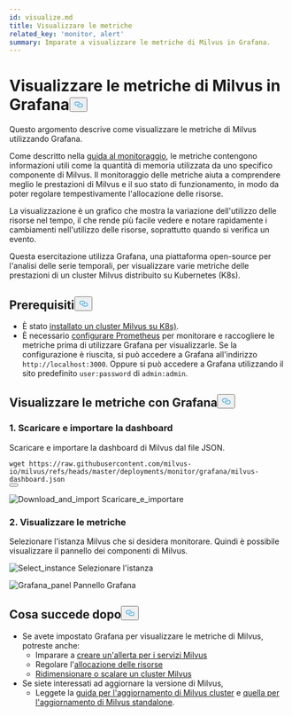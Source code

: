 ```yaml
---
id: visualize.md
title: Visualizzare le metriche
related_key: 'monitor, alert'
summary: Imparate a visualizzare le metriche di Milvus in Grafana.
---
```

<h1 id="Visualize-Milvus-Metrics-in-Grafana" class="common-anchor-header">Visualizzare le metriche di Milvus in Grafana<button data-href="#Visualize-Milvus-Metrics-in-Grafana" class="anchor-icon" translate="no">
      <svg translate="no"
        aria-hidden="true"
        focusable="false"
        height="20"
        version="1.1"
        viewBox="0 0 16 16"
        width="16"
      >
        <path
          fill="#0092E4"
          fill-rule="evenodd"
          d="M4 9h1v1H4c-1.5 0-3-1.69-3-3.5S2.55 3 4 3h4c1.45 0 3 1.69 3 3.5 0 1.41-.91 2.72-2 3.25V8.59c.58-.45 1-1.27 1-2.09C10 5.22 8.98 4 8 4H4c-.98 0-2 1.22-2 2.5S3 9 4 9zm9-3h-1v1h1c1 0 2 1.22 2 2.5S13.98 12 13 12H9c-.98 0-2-1.22-2-2.5 0-.83.42-1.64 1-2.09V6.25c-1.09.53-2 1.84-2 3.25C6 11.31 7.55 13 9 13h4c1.45 0 3-1.69 3-3.5S14.5 6 13 6z"
        ></path>
      </svg>
    </button></h1><p>Questo argomento descrive come visualizzare le metriche di Milvus utilizzando Grafana.</p>
<p>Come descritto nella <a href="/docs/it/monitor.md">guida al monitoraggio</a>, le metriche contengono informazioni utili come la quantità di memoria utilizzata da uno specifico componente di Milvus. Il monitoraggio delle metriche aiuta a comprendere meglio le prestazioni di Milvus e il suo stato di funzionamento, in modo da poter regolare tempestivamente l'allocazione delle risorse.</p>
<p>La visualizzazione è un grafico che mostra la variazione dell'utilizzo delle risorse nel tempo, il che rende più facile vedere e notare rapidamente i cambiamenti nell'utilizzo delle risorse, soprattutto quando si verifica un evento.</p>
<p>Questa esercitazione utilizza Grafana, una piattaforma open-source per l'analisi delle serie temporali, per visualizzare varie metriche delle prestazioni di un cluster Milvus distribuito su Kubernetes (K8s).</p>
<h2 id="Prerequisites" class="common-anchor-header">Prerequisiti<button data-href="#Prerequisites" class="anchor-icon" translate="no">
      <svg translate="no"
        aria-hidden="true"
        focusable="false"
        height="20"
        version="1.1"
        viewBox="0 0 16 16"
        width="16"
      >
        <path
          fill="#0092E4"
          fill-rule="evenodd"
          d="M4 9h1v1H4c-1.5 0-3-1.69-3-3.5S2.55 3 4 3h4c1.45 0 3 1.69 3 3.5 0 1.41-.91 2.72-2 3.25V8.59c.58-.45 1-1.27 1-2.09C10 5.22 8.98 4 8 4H4c-.98 0-2 1.22-2 2.5S3 9 4 9zm9-3h-1v1h1c1 0 2 1.22 2 2.5S13.98 12 13 12H9c-.98 0-2-1.22-2-2.5 0-.83.42-1.64 1-2.09V6.25c-1.09.53-2 1.84-2 3.25C6 11.31 7.55 13 9 13h4c1.45 0 3-1.69 3-3.5S14.5 6 13 6z"
        ></path>
      </svg>
    </button></h2><ul>
<li>È stato <a href="/docs/it/install_cluster-helm.md">installato un cluster Milvus su K8s)</a>.</li>
<li>È necessario <a href="/docs/it/monitor.md">configurare Prometheus</a> per monitorare e raccogliere le metriche prima di utilizzare Grafana per visualizzarle. Se la configurazione è riuscita, si può accedere a Grafana all'indirizzo <code translate="no">http://localhost:3000</code>. Oppure si può accedere a Grafana utilizzando il sito predefinito <code translate="no">user:password</code> di <code translate="no">admin:admin</code>.</li>
</ul>
<h2 id="Visualize-metrics-using-Grafana" class="common-anchor-header">Visualizzare le metriche con Grafana<button data-href="#Visualize-metrics-using-Grafana" class="anchor-icon" translate="no">
      <svg translate="no"
        aria-hidden="true"
        focusable="false"
        height="20"
        version="1.1"
        viewBox="0 0 16 16"
        width="16"
      >
        <path
          fill="#0092E4"
          fill-rule="evenodd"
          d="M4 9h1v1H4c-1.5 0-3-1.69-3-3.5S2.55 3 4 3h4c1.45 0 3 1.69 3 3.5 0 1.41-.91 2.72-2 3.25V8.59c.58-.45 1-1.27 1-2.09C10 5.22 8.98 4 8 4H4c-.98 0-2 1.22-2 2.5S3 9 4 9zm9-3h-1v1h1c1 0 2 1.22 2 2.5S13.98 12 13 12H9c-.98 0-2-1.22-2-2.5 0-.83.42-1.64 1-2.09V6.25c-1.09.53-2 1.84-2 3.25C6 11.31 7.55 13 9 13h4c1.45 0 3-1.69 3-3.5S14.5 6 13 6z"
        ></path>
      </svg>
    </button></h2><h3 id="1-Download-and-import-dashboard" class="common-anchor-header">1. Scaricare e importare la dashboard</h3><p>Scaricare e importare la dashboard di Milvus dal file JSON.</p>
<pre><code translate="no"><span class="hljs-attribute">wget</span> https://raw.githubusercontent.com/milvus-io/milvus/refs/heads/master/deployments/monitor/grafana/milvus-dashboard.json
<button class="copy-code-btn"></button></code></pre>
<p>
  
   <span class="img-wrapper"> <img translate="no" src="/docs/v2.6.x/assets/import_dashboard.png" alt="Download_and_import" class="doc-image" id="download_and_import" />
   </span> <span class="img-wrapper"> <span>Scaricare_e_importare</span> </span></p>
<h3 id="2-View-metrics" class="common-anchor-header">2. Visualizzare le metriche</h3><p>Selezionare l'istanza Milvus che si desidera monitorare. Quindi è possibile visualizzare il pannello dei componenti di Milvus.</p>
<p>
  
   <span class="img-wrapper"> <img translate="no" src="/docs/v2.6.x/assets/grafana_select.png" alt="Select_instance" class="doc-image" id="select_instance" />
   </span> <span class="img-wrapper"> <span>Selezionare l'istanza</span> </span></p>
<p>
  
   <span class="img-wrapper"> <img translate="no" src="/docs/v2.6.x/assets/grafana_panel.png" alt="Grafana_panel" class="doc-image" id="grafana_panel" />
   </span> <span class="img-wrapper"> <span>Pannello Grafana</span> </span></p>
<h2 id="Whats-next" class="common-anchor-header">Cosa succede dopo<button data-href="#Whats-next" class="anchor-icon" translate="no">
      <svg translate="no"
        aria-hidden="true"
        focusable="false"
        height="20"
        version="1.1"
        viewBox="0 0 16 16"
        width="16"
      >
        <path
          fill="#0092E4"
          fill-rule="evenodd"
          d="M4 9h1v1H4c-1.5 0-3-1.69-3-3.5S2.55 3 4 3h4c1.45 0 3 1.69 3 3.5 0 1.41-.91 2.72-2 3.25V8.59c.58-.45 1-1.27 1-2.09C10 5.22 8.98 4 8 4H4c-.98 0-2 1.22-2 2.5S3 9 4 9zm9-3h-1v1h1c1 0 2 1.22 2 2.5S13.98 12 13 12H9c-.98 0-2-1.22-2-2.5 0-.83.42-1.64 1-2.09V6.25c-1.09.53-2 1.84-2 3.25C6 11.31 7.55 13 9 13h4c1.45 0 3-1.69 3-3.5S14.5 6 13 6z"
        ></path>
      </svg>
    </button></h2><ul>
<li>Se avete impostato Grafana per visualizzare le metriche di Milvus, potreste anche:<ul>
<li>Imparare a <a href="/docs/it/alert.md">creare un'allerta per i servizi Milvus</a></li>
<li>Regolare l'<a href="/docs/it/allocate.md">allocazione delle risorse</a></li>
<li><a href="/docs/it/scaleout.md">Ridimensionare o scalare un cluster Milvus</a></li>
</ul></li>
<li>Se siete interessati ad aggiornare la versione di Milvus,<ul>
<li>Leggete la <a href="/docs/it/upgrade_milvus_cluster-operator.md">guida per l'aggiornamento di Milvus cluster</a> e <a href="/docs/it/upgrade_milvus_standalone-operator.md">quella per l'aggiornamento di Milvus standalone</a>.</li>
</ul></li>
</ul>
